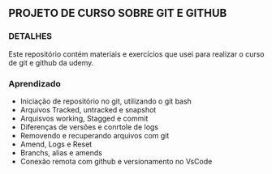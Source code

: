 ## PROJETO DE CURSO SOBRE GIT E GITHUB

### DETALHES
Este repositório contém materiais e exercícios que usei para realizar o curso de git e github da udemy.

### Aprendizado

- Iniciação de repositório no git, utilizando o git bash
- Arquivos Tracked, untracked e snapshot
- Arquisvos working, Stagged e commit
- Diferenças de versões e conrtole de logs
- Removendo e recuperando arquivos com git
- Amend, Logs e Reset
- Branchs, alias e amends
- Conexão remota com github e versionamento no VsCode
